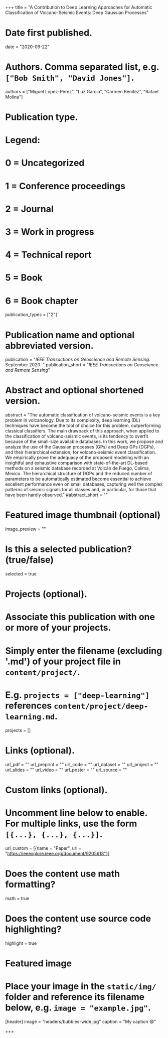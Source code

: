 +++
title = "A Contribution to Deep Learning Approaches for Automatic Classification of Volcano-Seismic Events: Deep Gaussian Processes"

# Date first published.
date = "2020-09-22"

# Authors. Comma separated list, e.g. `["Bob Smith", "David Jones"]`.
authors = ["Miguel López-Pérez", "Luz García", "Carmen Benítez",
"Rafael Molina"]

# Publication type.
# Legend:
# 0 = Uncategorized
# 1 = Conference proceedings
# 2 = Journal
# 3 = Work in progress
# 4 = Technical report
# 5 = Book
# 6 = Book chapter
publication_types = ["2"]
#

# Publication name and optional abbreviated version.
publication = "*IEEE Transactions on Geoscience and Remote Sensing*. September 2020. "
publication_short = "*IEEE Transactions on Geoscience and Remote Sensing*"

# Abstract and optional shortened version.
abstract = "The automatic classification of volcano-seismic events is a key problem in volcanology. Due to its complexity, deep learning (DL) techniques have become the tool of  choice for this problem, outperforming classical classifiers. The main drawback of this approach, when applied to the classification of volcano-seismic events, is its tendency to overfit because of the small-size available databases. In this work, we propose and analyze the use of the Gaussian processes (GPs) and Deep GPs (DGPs), and their hierarchical extension, for volcano-seismic event classification. We empirically prove the adequacy of the proposed modeling with an insightful and exhaustive comparison with state-of-the-art DL-based methods on a seismic database recorded at Volcán de Fuego, Colima, Mexico. The hierarchical structure of DGPs and the reduced number of parameters to be automatically estimated become essential to achieve excellent performance even on small databases, capturing well the complex patterns of seismic signals for all classes and, in particular, for those that have been hardly observed."
#abstract_short = ""
# Featured image thumbnail (optional)
image_preview = ""

# Is this a selected publication? (true/false)
selected = true

# Projects (optional).
#   Associate this publication with one or more of your projects.
#   Simply enter the filename (excluding '.md') of your project file in `content/project/`.
#   E.g. `projects = ["deep-learning"]` references `content/project/deep-learning.md`.
projects = []

# Links (optional).
url_pdf = ""
url_preprint = ""
url_code = ""
url_dataset = ""
url_project = ""
url_slides = ""
url_video = ""
url_poster = ""
url_source = ""

# Custom links (optional).
#   Uncomment line below to enable. For multiple links, use the form `[{...}, {...}, {...}]`.
url_custom = [{name = "Paper", url = "https://ieeexplore.ieee.org/document/9205618"}]

# Does the content use math formatting?
math = true

# Does the content use source code highlighting?
highlight = true

# Featured image
# Place your image in the `static/img/` folder and reference its filename below, e.g. `image = "example.jpg"`.
[header]
image = "headers/bubbles-wide.jpg"
caption = "My caption 😄"

+++
